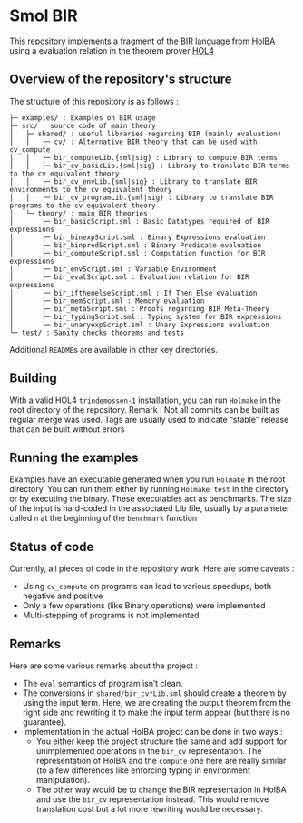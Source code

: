 # Smol BIR

This repository implements a fragment of the BIR language from [HolBA](https://github.com/kth-step/HolBA) using a evaluation relation in the theorem prover [HOL4](https://github.com/HOL-Theorem-Prover/HOL)

## Overview of the repository's structure
The structure of this repository is as follows :
```
├─ examples/ : Examples on BIR usage
├─ src/ : source code of main theory
│   ├─ shared/ : useful libraries regarding BIR (mainly evaluation)
│   │   ├─ cv/ : Alternative BIR theory that can be used with cv_compute
│   │   ├─ bir_computeLib.{sml|sig} : Library to compute BIR terms
│   │   ├─ bir_cv_basicLib.{sml|sig} : Library to translate BIR terms to the cv equivalent theory
│   │   ├─ bir_cv_envLib.{sml|sig} : Library to translate BIR environments to the cv equivalent theory
│   │   └─ bir_cv_programLib.{sml|sig} : Library to translate BIR programs to the cv equivalent theory
│   └─ theory/ : main BIR theories
│       ├─ bir_basicScript.sml : Basic Datatypes required of BIR expressions
│       ├─ bir_binexpScript.sml : Binary Expressions evaluation
│       ├─ bir_binpredScript.sml : Binary Predicate evaluation
│       ├─ bir_computeScript.sml : Computation function for BIR expressions
│       ├─ bir_envScript.sml : Variable Environment
│       ├─ bir_evalScript.sml : Evaluation relation for BIR expressions
│       ├─ bir_ifthenelseScript.sml : If Then Else evaluation
│       ├─ bir_memScript.sml : Memory evaluation
│       ├─ bir_metaScript.sml : Proofs regarding BIR Meta-Theory
│       ├─ bir_typingScript.sml : Typing system for BIR expressions
│       └─ bir_unaryexpScript.sml : Unary Expressions evaluation
└─ test/ : Sanity checks theorems and tests
```

Additional `README`s are available in other key directories.


## Building
With a valid HOL4 `trindemossen-1` installation, you can run `Holmake` in the root directory of the repository.
Remark : Not all commits can be built as regular merge was used.
Tags are usually used to indicate “stable” release that can be built without errors

## Running the examples
Examples have an executable generated when you run `Holmake` in the root directory. 
You can run them either by running `Holmake test` in the directory or by executing the binary.
These executables act as benchmarks. The size of the input is hard-coded in the associated Lib file, usually by a parameter called `n` at the beginning of the `benchmark` function

## Status of code
Currently, all pieces of code in the repository work. Here are some caveats :
  - Using `cv_compute` on programs can lead to various speedups, both negative and positive
  - Only a few operations (like Binary operations) were implemented
  - Multi-stepping of programs is not implemented



## Remarks

Here are some various remarks about the project :
  - The `eval` semantics of program isn’t clean.
  - The conversions in `shared/bir_cv*Lib.sml` should create a theorem by using the input term. Here, we are creating the output theorem from the right side and rewriting it to make the input term appear (but there is no guarantee).
  - Implementation in the actual HolBA project can be done in two ways :
    - You either keep the project structure the same and add support for unimplemented operations in the `bir_cv` representation.
    The representation of HolBA and the `compute` one here are really similar (to a few differences like enforcing typing in environment manipulation).
    - The other way would be to change the BIR representation in HolBA and use the `bir_cv` representation instead. This would remove translation cost but a lot more rewriting would be necessary.
